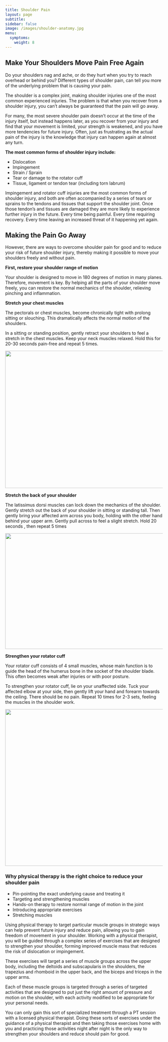 ```yaml
---
title: Shoulder Pain
layout: page
subtitle:
sidebar: false
image: /images/shoulder-anatomy.jpg
menu:
  symptoms:
    weight: 8
---
```


## Make Your Shoulders Move Pain Free Again

Do your shoulders nag and ache, or do they hurt when you try to reach overhead or behind you? Different types of shoulder pain, can tell you more of the underlying problem that is causing your pain.

The shoulder is a complex joint, making shoulder injuries one of the most common experienced injuries. The problem is that when you recover from a shoulder injury, you can’t always be guaranteed that the pain will go away.

For many, the most severe shoulder pain doesn’t occur at the time of the injury itself, but instead happens later, as you recover from your injury and find that your movement is limited, your strength is weakened, and you have more tendencies for future injury. Often, just as frustrating as the actual pain of the injury is the knowledge that injury can happen again at almost any turn.

**The most common forms of shoulder injury include:**

* Dislocation
* Impingement
* Strain / Sprain
* Tear or damage to the rotator cuff
* Tissue, ligament or tendon tear (including torn labrum)

Impingement and rotator cuff injuries are the most common forms of shoulder injury, and both are often accompanied by a series of tears or sprains to the tendons and tissues that support the shoulder joint. Once those tendon’s and tissues are damaged they are more likely to experience further injury in the future. Every time being painful. Every time requiring recovery. Every time leaving an increased threat of it happening yet again.

## Making the Pain Go Away

However, there are ways to overcome shoulder pain for good and to reduce your risk of future shoulder injury, thereby making it possible to move your shoulders freely and without pain.

**First, restore your shoulder range of motion**

Your shoulder is designed to move in 180 degrees of motion in many planes. Therefore, movement is key. By helping all the parts of your shoulder move freely, you can restore the normal mechanics of the shoulder, relieving pinching and inflammation.

**Stretch your chest muscles**

The pectorals or chest muscles, become chronically tight with prolong sitting or slouching. This dramatically affects the normal motion of the shoulders.

In a sitting or standing position, gently retract your shoulders to feel a stretch in the chest muscles. Keep your neck muscles relaxed. Hold this for 20-30 seconds pain-free and repeat 5 times.

[<img class="alignnone size-full wp-image-4808" src="https://bodywisept.com/wp-content/uploads/2017/04/shouldercheststretch-1.jpg" alt="" width="750" height="438" srcset="https://bodywisept.com/wp-content/uploads/2017/04/shouldercheststretch-1.jpg 750w, https://bodywisept.com/wp-content/uploads/2017/04/shouldercheststretch-1-300x175.jpg 300w, https://bodywisept.com/wp-content/uploads/2017/04/shouldercheststretch-1-345x200.jpg 345w" sizes="(max-width: 750px) 100vw, 750px" />](https://bodywisept.com/wp-content/uploads/2017/04/shouldercheststretch-1.jpg)

**Stretch the back of your shoulder**

The latissimus dorsi muscles can lock down the mechanics of the shoulder. Gently stretch out the back of your shoulder in sitting or standing tall. Then gently bring your affected arm across you body, holding with the other hand behind your upper arm. Gently pull across to feel a slight stretch. Hold 20 seconds , then repeat 5 times

[<img class="alignnone size-full wp-image-4793" src="https://bodywisept.com/wp-content/uploads/2017/04/shoulderstretchacross-e1492724585315.jpg" alt="" width="748" height="369" srcset="https://bodywisept.com/wp-content/uploads/2017/04/shoulderstretchacross-e1492724585315.jpg 748w, https://bodywisept.com/wp-content/uploads/2017/04/shoulderstretchacross-e1492724585315-300x148.jpg 300w" sizes="(max-width: 748px) 100vw, 748px" />](https://bodywisept.com/wp-content/uploads/2017/04/shoulderstretchacross-e1492724585315.jpg)

**Strengthen your rotator cuff**

Your rotator cuff consists of 4 small muscles, whose main function is to guide the head of the humerus bone in the socket of the shoulder blade. This often becomes weak after injuries or with poor posture.

To strengthen your rotator cuff, lie on your unaffected side. Tuck your affected elbow at your side, then gently lift your hand and forearm towards the ceiling. There should be no pain. Repeat 10 times for 2-3 sets, feeling the muscles in the shoulder work.

[<img class="alignnone size-full wp-image-4787" src="https://bodywisept.com/wp-content/uploads/2017/04/shoulderrotatorcuff.jpg" alt="" width="750" height="500" srcset="https://bodywisept.com/wp-content/uploads/2017/04/shoulderrotatorcuff.jpg 750w, https://bodywisept.com/wp-content/uploads/2017/04/shoulderrotatorcuff-300x200.jpg 300w, https://bodywisept.com/wp-content/uploads/2017/04/shoulderrotatorcuff-107x70.jpg 107w" sizes="(max-width: 750px) 100vw, 750px" />](https://bodywisept.com/wp-content/uploads/2017/04/shoulderrotatorcuff.jpg)

### Why physical therapy is the right choice to reduce your shoulder pain

* Pin-pointing the exact underlying cause and treating it
* Targeting and strengthening muscles
* Hands-on therapy to restore normal range of motion in the joint
* Introducing appropriate exercises
* Stretching muscles

Using physical therapy to target particular muscle groups in strategic ways can help prevent future injury and reduce pain, allowing you to gain freedom of movement in your shoulder. Working with a physical therapist, you will be guided through a complex series of exercises that are designed to strengthen your shoulder, forming improved muscle mass that reduces the risk of dislocation or impingement.

These exercises will target a series of muscle groups across the upper body, including the deltoids and subscapularis in the shoulders, the trapezius and rhomboid in the upper back, and the biceps and triceps in the upper arms.

Each of these muscle groups is targeted through a series of targeted activities that are designed to put just the right amount of pressure and motion on the shoulder, with each activity modified to be appropriate for your personal needs.

You can only gain this sort of specialized treatment through a PT session with a licensed physical therapist. Doing these sorts of exercises under the guidance of a physical therapist and then taking those exercises home with you and practicing those activities night after night is the only way to strengthen your shoulders and reduce should pain for good.
